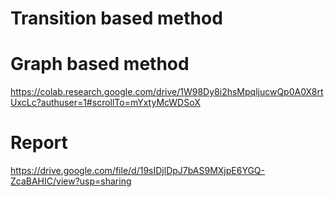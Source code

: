 # Transition based method

# Graph based method
https://colab.research.google.com/drive/1W98Dy8i2hsMpqljucwQp0A0X8rtUxcLc?authuser=1#scrollTo=mYxtyMcWDSoX

# Report
https://drive.google.com/file/d/19sIDjlDpJ7bAS9MXjpE6YGQ-ZcaBAHIC/view?usp=sharing
